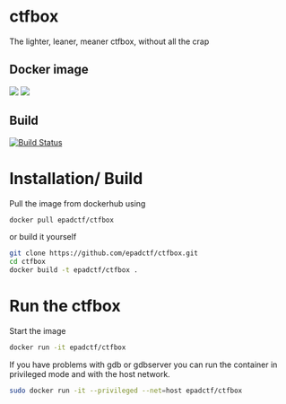 # ctfbox
The lighter, leaner, meaner ctfbox, without all the crap

Docker image
----
[![](https://images.microbadger.com/badges/image/epadctf/ctfbox.svg)](https://microbadger.com/images/epadctf/ctfbox "Get your own image badge on microbadger.com") [![](https://images.microbadger.com/badges/version/epadctf/ctfbox.svg)](https://microbadger.com/images/epadctf/ctfbox "Get your own version badge on microbadger.com")

Build
----

[![Build Status](https://dockerbuildbadges.quelltext.eu/status.svg?organization=epadctf&repository=ctfbox)](https://hub.docker.com/r/epadctf/ctfbox/)


Installation/ Build
=====================

Pull the image from dockerhub using

```bash
docker pull epadctf/ctfbox
```

or build it yourself

```bash
git clone https://github.com/epadctf/ctfbox.git
cd ctfbox
docker build -t epadctf/ctfbox .
```

Run the ctfbox
================

Start the image

```bash
docker run -it epadctf/ctfbox
```

If you have problems with gdb or gdbserver you can run the container in privileged mode and with the host network.

```bash
sudo docker run -it --privileged --net=host epadctf/ctfbox
```

